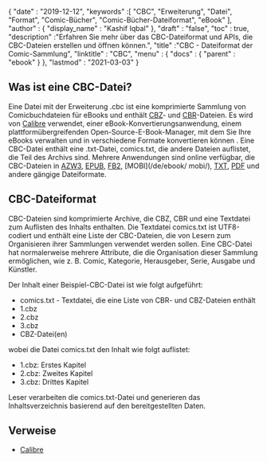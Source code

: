 {
  "date" : "2019-12-12",
  "keywords" :[ "CBC", "Erweiterung", "Datei", "Format", "Comic-Bücher", "Comic-Bücher-Dateiformat", "eBook" ],
  "author" : {
    "display_name" : "Kashif Iqbal"
},
  "draft" : "false",
  "toc" : true,
  "description" :"Erfahren Sie mehr über das CBC-Dateiformat und APIs, die CBC-Dateien erstellen und öffnen können.",
  "title" :"CBC - Dateiformat der Comic-Sammlung",
  "linktitle" : "CBC",
  "menu" : {
    "docs" : {
      "parent" : "ebook"
}
},
  "lastmod" : "2021-03-03"
}

## Was ist eine CBC-Datei?

Eine Datei mit der Erweiterung .cbc ist eine komprimierte Sammlung von Comicbuchdateien für eBooks und enthält [CBZ](/de/ebook/cbz/)- und [CBR](/de/ebook/cbr/)-Dateien. Es wird von [Calibre](https://calibre-ebook.com/) verwendet, einer eBook-Konvertierungsanwendung, einem plattformübergreifenden Open-Source-E-Book-Manager, mit dem Sie Ihre eBooks verwalten und in verschiedene Formate konvertieren können . Eine CBC-Datei enthält eine .txt-Datei, comics.txt, die andere Dateien auflistet, die Teil des Archivs sind. Mehrere Anwendungen sind online verfügbar, die CBC-Dateien in [AZW3](/de/ebook/azw3/), [EPUB](/de/ebook/epub/), [FB2](/de/ebook/fb2/), [MOBI](/de/ebook/ mobi/), [TXT](/de/word-processing/txt/), [PDF](/de/pdf/) und andere gängige Dateiformate.

## CBC-Dateiformat

CBC-Dateien sind komprimierte Archive, die CBZ, CBR und eine Textdatei zum Auflisten des Inhalts enthalten. Die Textdatei comics.txt ist UTF8-codiert und enthält eine Liste der CBC-Dateien, die von Lesern zum Organisieren ihrer Sammlungen verwendet werden sollen. Eine CBC-Datei hat normalerweise mehrere Attribute, die die Organisation dieser Sammlung ermöglichen, wie z. B. Comic, Kategorie, Herausgeber, Serie, Ausgabe und Künstler.

Der Inhalt einer Beispiel-CBC-Datei ist wie folgt aufgeführt:

* comics.txt - Textdatei, die eine Liste von CBR- und CBZ-Dateien enthält
* 1.cbz
* 2.cbz
* 3.cbz
* CBZ-Datei(en)

wobei die Datei comics.txt den Inhalt wie folgt auflistet:

* 1.cbz: Erstes Kapitel
* 2.cbz: Zweites Kapitel
* 3.cbz: Drittes Kapitel

Leser verarbeiten die comics.txt-Datei und generieren das Inhaltsverzeichnis basierend auf den bereitgestellten Daten.

## Verweise

* [Calibre](https://calibre-ebook.com/)

